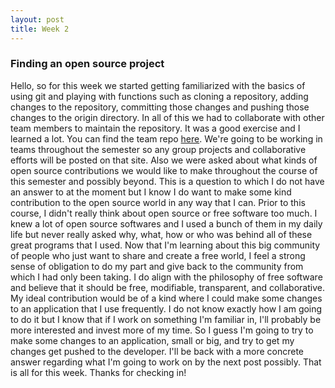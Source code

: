 ```yaml
---
layout: post
title: Week 2 
---
```


### Finding an open source project

Hello,
so for this week we started getting familiarized with the basics of using git and playing with functions such as cloning a repository, adding changes to the repository, committing those changes and pushing those changes to the origin directory. In all of this we had to collaborate with other team members to maintain the repository. It was a good exercise and I learned a lot. You can find the team repo [here](https://github.com/jch8ri/Team_5-git-activity-01.git). We're going to be working in teams throughout the semester so any group projects and collaborative efforts will be posted on that site. 
Also we were asked about what kinds of open source contributions we would like to make throughout the course of this semester and possibly beyond. This is a question to which I do not have an answer to at the moment but I know I do want to make some kind contribution to the open source world in any way that I can. Prior to this course, I didn't really think about open source or free software too much. I knew a lot of open source softwares and I used a bunch of them in my daily life but never really asked why, what, how or who was behind all of these great programs that I used. Now that I'm learning about this big community of people who just want to share and create a free world, I feel a strong sense of obligation to do my part and give back to the community from which I had only been taking. I do align with the philosophy of free software and believe that it should be free, modifiable, transparent, and collaborative. My ideal contribution would be of a kind where I could make some changes to an application that I use frequently. I do not know exactly how I am going to do it but I know that if I work on something I'm familiar in, I'll probably be more interested and invest more of my time. So I guess I'm going to try to make some changes to an application, small or big, and try to get my changes get pushed to the developer. I'll be back with a more concrete answer regarding what I'm going to work on by the next post possibly. That is all for this week. Thanks for checking in!   
